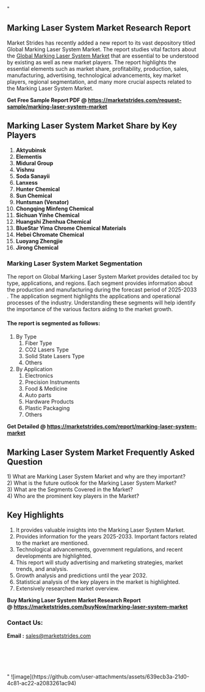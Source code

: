 "<h2>Marking Laser System Market Research Report</h2>
<p>Market Strides has recently added a new report to its vast depository titled Global Marking Laser System Market. The report studies vital factors about the&nbsp;<a href=https://marketstrides.com/report/marking-laser-system-market>Global Marking Laser System Market</a>&nbsp;that are essential to be understood by existing as well as new market players. The report highlights the essential elements such as market share, profitability, production, sales, manufacturing, advertising, technological advancements, key market players, regional segmentation, and many more crucial aspects related to the Marking Laser System Market.</p>
<p><strong>Get Free Sample Report PDF @&nbsp;<a href=https://marketstrides.com/request-sample/marking-laser-system-market>https://marketstrides.com/request-sample/marking-laser-system-market</a></strong></p>
<h2><strong>Marking Laser System Market Share by Key Players</strong></h2>
<p><strong><ol><li>Aktyubinsk</li><li>Elementis</li><li>Midural Group</li><li>Vishnu</li><li>Soda Sanayii</li><li>Lanxess</li><li>Hunter Chemical</li><li>Sun Chemical</li><li>Huntsman (Venator)</li><li>Chongqing Minfeng Chemical</li><li>Sichuan Yinhe Chemical</li><li>Huangshi Zhenhua Chemical</li><li>BlueStar Yima Chrome Chemical Materials</li><li>Hebei Chromate Chemical</li><li>Luoyang Zhengjie</li><li>Jirong Chemical</li></ol></strong></p>
<h3><strong>Marking Laser System Market Segmentation</strong></h3>
<p>The report on Global Marking Laser System Market provides detailed toc by type, applications, and regions. Each segment provides information about the production and manufacturing during the forecast period of 2025-2033
. The application segment highlights the applications and operational processes of the industry. Understanding these segments will help identify the importance of the various factors aiding to the market growth.</p>
<h4>The report is segmented as follows:</h4>
<p><ol><li>By Type<ol><li>Fiber Type</li><li>CO2 Lasers Type</li><li>Solid State Lasers Type</li><li>Others</li></ol></li><li>By Application<ol><li>Electronics</li><li>Precision Instruments</li><li>Food & Medicine</li><li>Auto parts</li><li>Hardware Products</li><li>Plastic Packaging</li><li>Others</li></ol></li></ol></p>
<p><strong>Get Detailed @&nbsp;<a href=https://marketstrides.com/report/marking-laser-system-market>https://marketstrides.com/report/marking-laser-system-market</a></strong></p>
<h2 class=""clr-white mb-3""><strong>Marking Laser System Market Frequently Asked Question</strong></h2>
<div class=""card-header"">1) What are&nbsp;Marking Laser System Market and why are they important?
<div class=""card"">
<div class=""card-header"">2) What is the future outlook for the Marking Laser System Market?</div>
</div>
</div>
<div class=""card-header"">3) What are the Segments Covered in the Market?</div>
<div class=""card-header"">4) Who are the prominent key players in the Market?</div>
<h2><strong>Key Highlights</strong></h2>
<div class=""card-header"">
<ol>
<li>It provides valuable insights into the Marking Laser System Market.</li>
<li>Provides information for the years 2025-2033. Important factors related to the market are mentioned.</li>
<li>Technological advancements, government regulations, and recent developments are highlighted.</li>
<li>This report will study advertising and marketing strategies, market trends, and analysis.</li>
<li>Growth analysis and predictions until the year 2032.</li>
<li>Statistical analysis of the key players in the market is highlighted.</li>
<li>Extensively researched market overview.</li>
</ol>
<p><strong>Buy Marking Laser System Market Research Report @&nbsp;<a href=https://marketstrides.com/buyNow/marking-laser-system-market>https://marketstrides.com/buyNow/marking-laser-system-market</a></strong></p>
<h3>Contact Us:</h3>
<p><strong>Email :</strong> <a href=mailto:sales@marketstrides.com>sales@marketstrides.com</a></p>
</div>
<p>&nbsp;</p>
<h3>&nbsp;</h3>"
![image](https://github.com/user-attachments/assets/639ecb3a-21d0-4c81-ac22-a2083261ac94)

